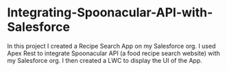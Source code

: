 # Integrating-Spoonacular-API-with-Salesforce
In this project I created a Recipe Search App on my Salesforce org.
I used Apex Rest to integrate Spoonacular API (a food recipe search website) with my Salesforce org.
I then created a LWC to display the UI of the App.
